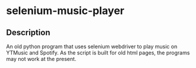 # selenium-music-player
<h2>Description</h2>
An old python program that uses selenium webdriver to play music on YTMusic and Spotify. As the script is built for old html pages, the programs may not work at the present.
